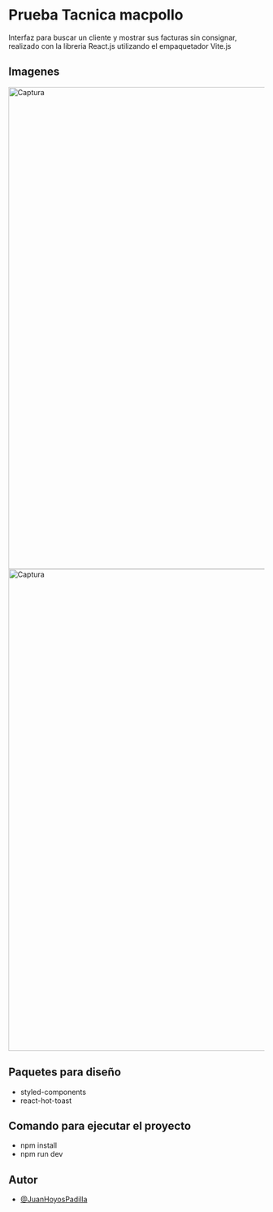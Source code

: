 # Prueba Tacnica macpollo
Interfaz para buscar un cliente y mostrar sus facturas sin consignar, realizado con la libreria React.js utilizando el empaquetador Vite.js

## Imagenes
<img width="948" alt="Captura" src="https://user-images.githubusercontent.com/50926052/195953436-c9d86995-bb5f-4e51-a11d-ccb23641a966.jpeg">
<img width="948" alt="Captura" src="https://user-images.githubusercontent.com/50926052/195953491-695dbe65-4d3f-4e32-a45e-92e172eaabae.jpeg">

## Paquetes para diseño

+ styled-components
+ react-hot-toast

## Comando para ejecutar el proyecto
+ npm install 
+ npm run dev






## Autor

- [@JuanHoyosPadilla](https://github.com/JuanHoyosPadilla)

